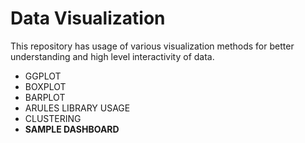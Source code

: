 # Data Visualization
This repository has usage of various visualization methods for better understanding and high level interactivity of data.
- GGPLOT
- BOXPLOT
- BARPLOT
- ARULES LIBRARY USAGE
- CLUSTERING
- **SAMPLE DASHBOARD**
